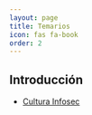 ```yaml
---
layout: page
title: Temarios
icon: fas fa-book
order: 2
---
```


## Introducción

- [Cultura Infosec](/posts/cultura-infosec/)
